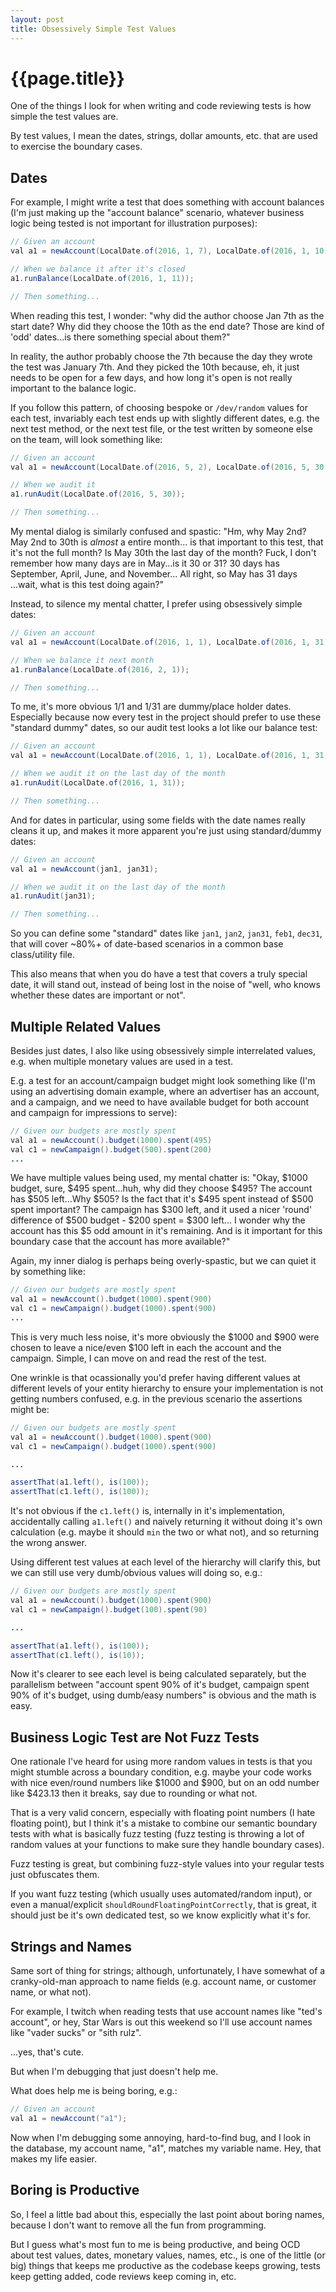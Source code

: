 ```yaml
---
layout: post
title: Obsessively Simple Test Values
---
```


{{page.title}}
==============

One of the things I look for when writing and code reviewing tests is how simple the test values are.

By test values, I mean the dates, strings, dollar amounts, etc. that are used to exercise the boundary cases.

Dates
-----

For example, I might write a test that does something with account balances (I'm just making up the "account balance" scenario, whatever business logic being tested is not important for illustration purposes):

```java
// Given an account
val a1 = newAccount(LocalDate.of(2016, 1, 7), LocalDate.of(2016, 1, 10));

// When we balance it after it's closed
a1.runBalance(LocalDate.of(2016, 1, 11));

// Then something...
```

When reading this test, I wonder: "why did the author choose Jan 7th as the start date? Why did they choose the 10th as the end date? Those are kind of 'odd' dates...is there something special about them?"

In reality, the author probably choose the 7th because the day they wrote the test was January 7th. And they picked the 10th because, eh, it just needs to be open for a few days, and how long it's open is not really important to the balance logic.

If you follow this pattern, of choosing bespoke or `/dev/random` values for each test, invariably each test ends up with slightly different dates, e.g. the next test method, or the next test file, or the test written by someone else on the team, will look something like:

```java
// Given an account
val a1 = newAccount(LocalDate.of(2016, 5, 2), LocalDate.of(2016, 5, 30));

// When we audit it
a1.runAudit(LocalDate.of(2016, 5, 30));

// Then something...
```

My mental dialog is similarly confused and spastic: "Hm, why May 2nd? May 2nd to 30th is *almost* a entire month... is that important to this test, that it's not the full month? Is May 30th the last day of the month? Fuck, I don't remember how many days are in May...is it 30 or 31? 30 days has September, April, June, and November... All right, so May has 31 days ...wait, what is this test doing again?"

Instead, to silence my mental chatter, I prefer using obsessively simple dates:

```java
// Given an account
val a1 = newAccount(LocalDate.of(2016, 1, 1), LocalDate.of(2016, 1, 31));

// When we balance it next month
a1.runBalance(LocalDate.of(2016, 2, 1));

// Then something...
```

To me, it's more obvious 1/1 and 1/31 are dummy/place holder dates. Especially because now every test in the project should prefer to use these "standard dummy" dates, so our audit test looks a lot like our balance test:

```java
// Given an account
val a1 = newAccount(LocalDate.of(2016, 1, 1), LocalDate.of(2016, 1, 31));

// When we audit it on the last day of the month
a1.runAudit(LocalDate.of(2016, 1, 31));

// Then something...
```

And for dates in particular, using some fields with the date names really cleans it up, and makes it more apparent you're just using standard/dummy dates:

```java
// Given an account
val a1 = newAccount(jan1, jan31);

// When we audit it on the last day of the month
a1.runAudit(jan31);

// Then something...
```

So you can define some "standard" dates like `jan1`, `jan2`, `jan31`, `feb1`, `dec31`, that will cover ~80%+ of date-based scenarios in a common base class/utility file.

This also means that when you do have a test that covers a truly special date, it will stand out, instead of being lost in the noise of "well, who knows whether these dates are important or not".

Multiple Related Values
-----------------------

Besides just dates, I also like using obsessively simple interrelated values, e.g. when multiple monetary values are used in a test.

E.g. a test for an account/campaign budget might look something like (I'm using an advertising domain example, where an advertiser has an account, and a campaign, and we need to have available budget for both account and campaign for impressions to serve):

```java
// Given our budgets are mostly spent
val a1 = newAccount().budget(1000).spent(495)
val c1 = newCampaign().budget(500).spent(200)
...
```

We have multiple values being used, my mental chatter is: "Okay, $1000 budget, sure, $495 spent...huh, why did they choose $495? The account has $505 left...Why $505? Is the fact that it's $495 spent instead of $500 spent important? The campaign has $300 left, and it used a nicer 'round' difference of $500 budget - $200 spent = $300 left... I wonder why the account has this $5 odd amount in it's remaining. And is it important for this boundary case that the account has more available?"

Again, my inner dialog is perhaps being overly-spastic, but we can quiet it by something like:

```java
// Given our budgets are mostly spent
val a1 = newAccount().budget(1000).spent(900)
val c1 = newCampaign().budget(1000).spent(900)
...
```

This is very much less noise, it's more obviously the $1000 and $900 were chosen to leave a nice/even $100 left in each the account and the campaign. Simple, I can move on and read the rest of the test.

One wrinkle is that ocassionally you'd prefer having different values at different levels of your entity hierarchy to ensure your implementation is not getting numbers confused, e.g. in the previous scenario the assertions might be:

```java
// Given our budgets are mostly spent
val a1 = newAccount().budget(1000).spent(900)
val c1 = newCampaign().budget(1000).spent(900)

...

assertThat(a1.left(), is(100));
assertThat(c1.left(), is(100));
```

It's not obvious if the `c1.left()` is, internally in it's implementation, accidentally calling `a1.left()` and naively returning it without doing it's own calculation (e.g. maybe it should `min` the two or what not), and so returning the wrong answer.

Using different test values at each level of the hierarchy will clarify this, but we can still use very dumb/obvious values will doing so, e.g.:

```java
// Given our budgets are mostly spent
val a1 = newAccount().budget(1000).spent(900)
val c1 = newCampaign().budget(100).spent(90)

...

assertThat(a1.left(), is(100));
assertThat(c1.left(), is(10));
```

Now it's clearer to see each level is being calculated separately, but the parallelism between "account spent 90% of it's budget, campaign spent 90% of it's budget, using dumb/easy numbers" is obvious and the math is easy.

Business Logic Test are Not Fuzz Tests
--------------------------------------

One rationale I've heard for using more random values in tests is that you might stumble across a boundary condition, e.g. maybe your code works with nice even/round numbers like $1000 and $900, but on an odd number like $423.13 then it breaks, say due to rounding or what not.

That is a very valid concern, especially with floating point numbers (I hate floating point), but I think it's a mistake to combine our semantic boundary tests with what is basically fuzz testing (fuzz testing is throwing a lot of random values at your functions to make sure they handle boundary cases).

Fuzz testing is great, but combining fuzz-style values into your regular tests just obfuscates them.

If you want fuzz testing (which usually uses automated/random input), or even a manual/explicit `shouldRoundFloatingPointCorrectly`, that is great, it should just be it's own dedicated test, so we know explicitly what it's for.

Strings and Names
-----------------

Same sort of thing for strings; although, unfortunately, I have somewhat of a cranky-old-man approach to name fields (e.g. account name, or customer name, or what not).

For example, I twitch when reading tests that use account names like "ted's account", or hey, Star Wars is out this weekend so I'll use account names like "vader sucks" or "sith rulz".

...yes, that's cute.

But when I'm debugging that just doesn't help me.

What does help me is being boring, e.g.:

```java
// Given an account
val a1 = newAccount("a1");
```

Now when I'm debugging some annoying, hard-to-find bug, and I look in the database, my account name, "a1", matches my variable name. Hey, that makes my life easier.

Boring is Productive
--------------------

So, I feel a little bad about this, especially the last point about boring names, because I don't want to remove all the fun from programming.

But I guess what's most fun to me is being productive, and being OCD about test values, dates, monetary values, names, etc., is one of the little (or big) things that keeps me productive as the codebase keeps growing, tests keep getting added, code reviews keep coming in, etc.


